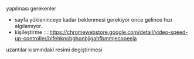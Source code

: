 yapılması gerekenler 

- sayfa yükleninceye kadar beklenmesi gerekiyor once gelince hızı algılamıyor.
- kişileştirme ::::https://chromewebstore.google.com/detail/video-speed-up-controller/blfehknobghonbjigahfbmmjecooeeja

uzantılar kısmındaki resimi degiştirimesi